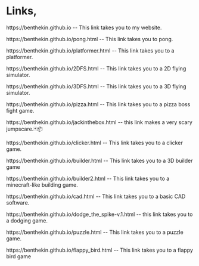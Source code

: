 <h1>Links,</h1>
<p>https://benthekin.github.io -- This link takes you to my website.</p>
<p>https://benthekin.github.io/pong.html -- This link takes you to pong.</p>
<p>https://benthekin.github.io/platformer.html -- This link takes you to a platformer.</p>
<p>https://benthekin.github.io/2DFS.html -- This link takes you to a 2D flying simulator.</p>
<p>https://benthekin.github.io/3DFS.html -- This link takes you to a 3D flying simulator.</p>
<p>https://benthekin.github.io/pizza.html -- This link takes you to a pizza boss fight game.</p>
<p>https://benthekin.github.io/jackinthebox.html -- this link makes a very scary jumpscare.🃏📦</p>
<p>https://benthekin.github.io/clicker.html -- This link takes you to a clicker game.</p>
<p>https://benthekin.github.io/builder.html -- This link takes you to a 3D builder game</p>
<p>https://benthekin.github.io/builder2.html -- This link takes you to a minecraft-like building game.</p>
<p>https://benthekin.github.io/cad.html -- This link takes you to a basic CAD software.</p>
<p>https://benthekin.github.io/dodge_the_spike-v.1.html -- this link takes you to a dodging game.</p>
<p>https://benthekin.github.io/puzzle.html -- This link takes you to a puzzle game.</p>
<p>https://benthekin.github.io/flappy_bird.html -- This link takes you to a flappy bird game</p>
